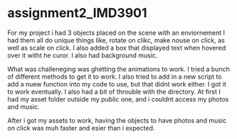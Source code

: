 # assignment2_IMD3901

For my project i had 3 objects placed on the scene with an enviornement
I had them all do unique things like, rotate on clikc, make nouse on click,
as well as scale on click. I also added a box that displayed text when hovered over it 
witht he curor. I also had background music.

What was challeneging was ghetting the animations to work. I tried a bunch of
different methods to get it to work. I also tried to add in a new script to add a nuew
function into my code to use, but that didnt work either. I got it to work eventually. 
I also had a bit of throuble with the directory. At first I had my asset folder
outside my public one, and i couldnt access my photos and music.

After i got my assets to work, having the objects to have photos and music on click 
was muh faster and esier than i expected.
